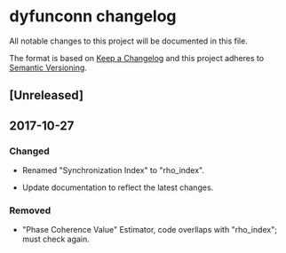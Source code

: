 # dyfunconn changelog
All notable changes to this project will be documented in this file.

The format is based on [Keep a Changelog](http://keepachangelog.com/en/1.0.0/)
and this project adheres to [Semantic Versioning](http://semver.org/spec/v2.0.0.html).


## [Unreleased]

## 2017-10-27

### Changed

* Renamed "Synchronization Index" to "rho_index".

* Update documentation to reflect the latest changes.

### Removed

* "Phase Coherence Value" Estimator, code overllaps with "rho_index"; must check again.
